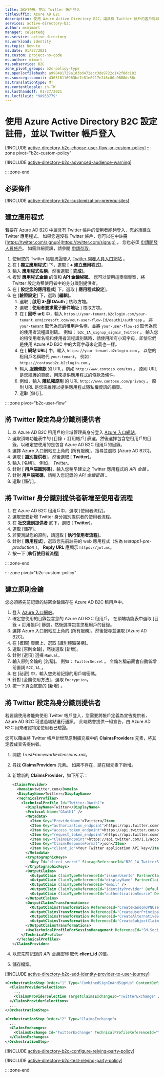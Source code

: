 ```yaml
---
title: 設定註冊，並以 Twitter 帳戶登入
titleSuffix: Azure AD B2C
description: 使用 Azure Active Directory B2C，讓具有 Twitter 帳戶的客戶得以註冊和登入您的應用程式。
services: active-directory-b2c
author: msmimart
manager: celestedg
ms.service: active-directory
ms.workload: identity
ms.topic: how-to
ms.date: 01/27/2021
ms.custom: project-no-code
ms.author: mimart
ms.subservice: B2C
zone_pivot_groups: b2c-policy-type
ms.openlocfilehash: a998491729a1d3bd472ecc3de9722c142f8dc182
ms.sourcegitcommit: 436518116963bd7e81e0217e246c80a9808dc88c
ms.translationtype: MT
ms.contentlocale: zh-TW
ms.lasthandoff: 01/27/2021
ms.locfileid: "98953779"
---
```

# <a name="set-up-sign-up-and-sign-in-with-a-twitter-account-using-azure-active-directory-b2c"></a>使用 Azure Active Directory B2C 設定註冊，並以 Twitter 帳戶登入

[!INCLUDE [active-directory-b2c-choose-user-flow-or-custom-policy](../../includes/active-directory-b2c-choose-user-flow-or-custom-policy.md)]
::: zone pivot="b2c-custom-policy"

[!INCLUDE [active-directory-b2c-advanced-audience-warning](../../includes/active-directory-b2c-advanced-audience-warning.md)]

::: zone-end

## <a name="prerequisites"></a>必要條件

[!INCLUDE [active-directory-b2c-customization-prerequisites](../../includes/active-directory-b2c-customization-prerequisites.md)]

## <a name="create-an-application"></a>建立應用程式

若要在 Azure AD B2C 中讓具有 Twitter 帳戶的使用者能夠登入，您必須建立 Twitter 應用程式。 如果您還沒有 Twitter 帳戶，您可以在中註冊 [https://twitter.com/signup](https://twitter.com/signup) 。 您也必須 [申請開發人員帳戶](https://developer.twitter.com/en/apply/user.html)。 如需詳細資訊，請參閱 [申請存取](https://developer.twitter.com/en/apply-for-access)。

1. 使用您的 Twitter 帳號憑證登入 [Twitter 開發人員入口網站](https://developer.twitter.com/portal/projects-and-apps) 。
1. 在 [ **獨立應用程式**] 下，選取 [ **+ 建立應用程式**]。
1. 輸入 **應用程式名稱**，然後選取 [ **完成**]。
1. 複製 **應用程式金鑰** 的值和 **API 金鑰秘密**。  您可以使用這兩個專案，將 Twitter 設定為租使用者中的身分識別提供者。 
1. 在 [ **設定您的應用程式**] 下，選取 [ **應用程式設定**]。
1. 在 [**驗證設定**] 下，選取 [**編輯**]。
    1. 選取 [ **啟用 3-腳 OAuth** ] 核取方塊。
    1. 選取 [ **使用者要求電子郵件地址** ] 核取方塊。
    1. 在 [ **回呼 url**] 中，輸入 `https://your-tenant.b2clogin.com/your-tenant.onmicrosoft.com/your-user-flow-Id/oauth1/authresp` 。 將 `your-tenant` 取代為您的租用戶名稱，並將 `your-user-flow-Id` 取代為您的使用者流程識別碼。 例如： `b2c_1A_signup_signin_twitter` 。 輸入您的租使用者名稱和使用者流程識別碼時，請使用所有小寫字母，即使它們是使用 Azure AD B2C 中的大寫字母來定義也一樣。
    1. 在 [ **網站 URL**] 中，輸入 `https://your-tenant.b2clogin.com` 。 以您的租用戶名稱取代 `your-tenant`。 例如： `https://contosob2c.b2clogin.com` 。
    1. 輸入 **服務條款** 的 URL，例如 `http://www.contoso.com/tos` 。 原則 URL 是您維護的頁面，用來提供應用程式的條款及條件。
    1. 例如，輸入 **隱私權原則** 的 URL `http://www.contoso.com/privacy` 。 原則 URL 是您需維護以提供應用程式隱私權資訊的網頁。
    1. 選取 [儲存]。

::: zone pivot="b2c-user-flow"

## <a name="configure-twitter-as-an-identity-provider"></a>將 Twitter 設定為身分識別提供者

1. 以 Azure AD B2C 租用戶的全域管理員身分登入 [Azure 入口網站](https://portal.azure.com/)。
1. 選取頂端功能表中的 [目錄 + 訂用帳戶] 篩選，然後選擇包含您租用戶的目錄，以確定您使用的是包含 Azure AD B2C 租用戶的目錄。
1. 選擇 Azure 入口網站左上角的 [所有服務]，搜尋並選取 [Azure AD B2C]。
1. 選取 [ **識別提供者**]，然後選取 [ **Twitter**]。
1. 輸入 [名稱]。 例如， *Twitter*。
1. 針對 [ **用戶端識別碼**]，輸入您稍早建立之 Twitter 應用程式的 *API 金鑰* 。
1. 針對 **用戶端密碼**，請輸入您記錄的 *API 金鑰密碼* 。
1. 選取 [儲存]。

## <a name="add-twitter-identity-provider-to-a-user-flow"></a>將 Twitter 身分識別提供者新增至使用者流程 

1. 在 Azure AD B2C 租用戶中，選取 [使用者流程]。
1. 選取您要新增 Twitter 身分識別提供者的使用者流程。
1. 在 **社交識別提供者** 底下，選取 [ **Twitter**]。
1. 選取 [儲存]。
1. 若要測試您的原則，請選取 [ **執行使用者流程**]。
1. 針對 [ **應用程式**]，選取您先前註冊的 web 應用程式（名為 *testapp1-pre-production* ）。 **Reply URL** 應顯示 `https://jwt.ms`。
1. 按一下 [**執行使用者流程**]

::: zone-end

::: zone pivot="b2c-custom-policy"

## <a name="create-a-policy-key"></a>建立原則金鑰

您必須將先前記錄的祕密金鑰儲存在 Azure AD B2C 租用戶中。

1. 登入 [Azure 入口網站](https://portal.azure.com/)。
2. 確定您使用的目錄包含您的 Azure AD B2C 租用戶。 在頂端功能表中選取 [目錄 + 訂用帳戶] 篩選，然後選擇包含您租用戶的目錄。
3. 選擇 Azure 入口網站左上角的 [所有服務]，然後搜尋並選取 [Azure AD B2C]。
4. 在 [概觀] 頁面上，選取 [識別體驗架構]。
5. 選取 [原則金鑰]，然後選取 [新增]。
6. 針對 [選項] 選擇 `Manual`。
7. 輸入原則金鑰的 [名稱]。 例如： `TwitterSecret` 。 金鑰名稱前面會自動新增前置詞 `B2C_1A_`。
8. 在 [祕密] 中，輸入您先前記錄的用戶端密碼。
9. 針對 [金鑰使用方法]，選取 `Encryption`。
10. 按一下頁面底部的 [新增] 。

## <a name="configure-twitter-as-an-identity-provider"></a>將 Twitter 設定為身分識別提供者

若要讓使用者能夠使用 Twitter 帳戶登入，您需要將帳戶定義為宣告提供者，Azure AD B2C 可透過端點進行通訊。 此端點會提供一組宣告，由 Azure AD B2C 用來確認特定使用者已驗證。

您可以藉由將 Twitter 帳戶新增至原則擴充檔中的 **ClaimsProviders** 元素，將其定義成宣告提供者。

1. 開啟 *TrustFrameworkExtensions.xml*。
2. 尋找 **ClaimsProviders** 元素。 如果不存在，請在根元素下新增。
3. 新增新的 **ClaimsProvider**，如下所示：

    ```xml
    <ClaimsProvider>
      <Domain>twitter.com</Domain>
      <DisplayName>Twitter</DisplayName>
      <TechnicalProfiles>
        <TechnicalProfile Id="Twitter-OAuth1">
          <DisplayName>Twitter</DisplayName>
          <Protocol Name="OAuth1" />
          <Metadata>
            <Item Key="ProviderName">Twitter</Item>
            <Item Key="authorization_endpoint">https://api.twitter.com/oauth/authenticate</Item>
            <Item Key="access_token_endpoint">https://api.twitter.com/oauth/access_token</Item>
            <Item Key="request_token_endpoint">https://api.twitter.com/oauth/request_token</Item>
            <Item Key="ClaimsEndpoint">https://api.twitter.com/1.1/account/verify_credentials.json?include_email=true</Item>
            <Item Key="ClaimsResponseFormat">json</Item>
            <Item Key="client_id">Your Twitter application API key</Item>
          </Metadata>
          <CryptographicKeys>
            <Key Id="client_secret" StorageReferenceId="B2C_1A_TwitterSecret" />
          </CryptographicKeys>
          <OutputClaims>
            <OutputClaim ClaimTypeReferenceId="issuerUserId" PartnerClaimType="user_id" />
            <OutputClaim ClaimTypeReferenceId="displayName" PartnerClaimType="screen_name" />
            <OutputClaim ClaimTypeReferenceId="email" />
            <OutputClaim ClaimTypeReferenceId="identityProvider" DefaultValue="twitter.com" />
            <OutputClaim ClaimTypeReferenceId="authenticationSource" DefaultValue="socialIdpAuthentication" />
          </OutputClaims>
          <OutputClaimsTransformations>
            <OutputClaimsTransformation ReferenceId="CreateRandomUPNUserName" />
            <OutputClaimsTransformation ReferenceId="CreateUserPrincipalName" />
            <OutputClaimsTransformation ReferenceId="CreateAlternativeSecurityId" />
            <OutputClaimsTransformation ReferenceId="CreateSubjectClaimFromAlternativeSecurityId" />
          </OutputClaimsTransformations>
          <UseTechnicalProfileForSessionManagement ReferenceId="SM-SocialLogin" />
        </TechnicalProfile>
      </TechnicalProfiles>
    </ClaimsProvider>
    ```

4. 以您先前記錄的 *API 金鑰密碼* 取代 **client_id** 的值。
5. 儲存檔案。

[!INCLUDE [active-directory-b2c-add-identity-provider-to-user-journey](../../includes/active-directory-b2c-add-identity-provider-to-user-journey.md)]


```xml
<OrchestrationStep Order="1" Type="CombinedSignInAndSignUp" ContentDefinitionReferenceId="api.signuporsignin">
  <ClaimsProviderSelections>
    ...
    <ClaimsProviderSelection TargetClaimsExchangeId="TwitterExchange" />
  </ClaimsProviderSelections>
  ...
</OrchestrationStep>

<OrchestrationStep Order="2" Type="ClaimsExchange">
  ...
  <ClaimsExchanges>
    <ClaimsExchange Id="TwitterExchange" TechnicalProfileReferenceId="Twitter-OAuth1" />
  </ClaimsExchanges>
</OrchestrationStep>
```

[!INCLUDE [active-directory-b2c-configure-relying-party-policy](../../includes/active-directory-b2c-configure-relying-party-policy-user-journey.md)]

[!INCLUDE [active-directory-b2c-test-relying-party-policy](../../includes/active-directory-b2c-test-relying-party-policy-user-journey.md)]


::: zone-end
